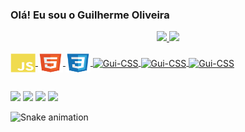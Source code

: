 ### Olá! Eu sou o Guilherme Oliveira
<div align="center">
  <a href="https://github.com/Guioliver93">
  <img height="150em" src="https://github-readme-stats.vercel.app/api?username=Guioliver93&show_icons=true&theme=dark&include_all_commits=true&count_private=true"/>
  <img height="150em" src="https://github-readme-stats.vercel.app/api/top-langs/?username=Guioliver93&layout=compact&langs_count=7&theme=dark"/>
</div>
<div style="display: inline_block"><br>
  <img align="center" alt="Gui-Js" height="30" width="40" src="https://raw.githubusercontent.com/devicons/devicon/master/icons/javascript/javascript-plain.svg">
  <img align="center" alt="Gui-HTML" height="30" width="40" src="https://raw.githubusercontent.com/devicons/devicon/master/icons/html5/html5-original.svg">
  <img align="center" alt="Gui-CSS" height="30" width="40" src="https://raw.githubusercontent.com/devicons/devicon/master/icons/css3/css3-original.svg">
  <img align="center" alt="Gui-CSS" height="30" width="40" src="https://cdn.jsdelivr.net/gh/devicons/devicon/icons/react/react-original.svg">
  <img align="center" alt="Gui-CSS" height="30" width="40" src="https://cdn.jsdelivr.net/gh/devicons/devicon/icons/git/git-original.svg">
  <img align="center" alt="Gui-CSS" height="30" width="40" src="https://cdn.jsdelivr.net/gh/devicons/devicon/icons/bitbucket/bitbucket-original.svg"
  <img align="center" alt="Gui-CSS" height="30" width="40" src="https://cdn.jsdelivr.net/gh/devicons/devicon/icons/bitbucket/bitbucket-original.svg](https://cdn.jsdelivr.net/gh/devicons/devicon/icons/github/github-original.svg"
          

 </div>

 ##

<div>
  <a href="https://www.linkedin.com/in/guilherme-augusto-oliveira-19820515b/" target="_blank"><img src="https://img.shields.io/badge/-LinkedIn-%230077B5?style=for-the-badge&logo=linkedin&logoColor=white" target="_blank"></a>
  <a href="https://www.instagram.com/guioliveira93/" target="_blank"><img src="https://img.shields.io/badge/Instagram-E4405F?style=for-the-badge&logo=instagram&logoColor=white" target="_blank"></a>
  <a href = "mailto:gui.93.oliveira@gmail.com"><img src="https://img.shields.io/badge/Gmail-D14836?style=for-the-badge&logo=gmail&logoColor=white" target="_blank"></a>
 <a href="https://twitter.com/Guioliver93" target="_blank"><img src="https://img.shields.io/badge/Twitter-1DA1F2?style=for-the-badge&logo=twitter&logoColor=white" target="_blank"></a>
</div>

   ![Snake animation](https://github.com/Guioliver93/Guioliver93/blob/output/github-contribution-grid-snake.svg)
